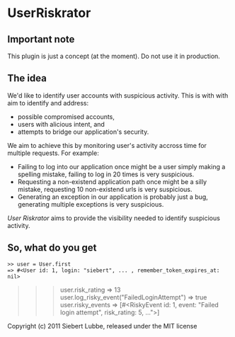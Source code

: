 UserRiskrator
=============

Important note
--------------

This plugin is just a concept (at the moment). Do not use it in production.


The idea
--------

We'd like to identify user accounts with suspicious activity. This is with with
aim to identify and address:

 * possible compromised accounts,
 * users with alicious intent, and
 * attempts to bridge our application's security.

We aim to achieve this by monitoring user's activity accross time for multiple
requests. For example:

 * Failing to log into our application once might be a user simply
making a spelling mistake, failing to log in 20 times is very suspicious.
 * Requesting a non-existend application path once might be a silly mistake,
requesting 10 non-existend urls is very suspicious.
 * Generating an exception in our application is probably just a bug, generating
multiple exceptions is very suspicious.

*User Riskrator* aims to provide the visibility needed to identify suspicious
activity.


So, what do you get
-------------------

    >> user = User.first
    => #<User id: 1, login: "siebert", ... , remember_token_expires_at: nil>

 > >> user.risk_rating
 > => 13
 > >> user.log_risky_event("FailedLoginAttempt")
 > => true
 > >> user.risky_events
 > => [#<RiskyEvent id: 1, event: "Failed login attempt", risk_rating: 5, ...">]



Copyright (c) 2011 Siebert Lubbe, released under the MIT license
